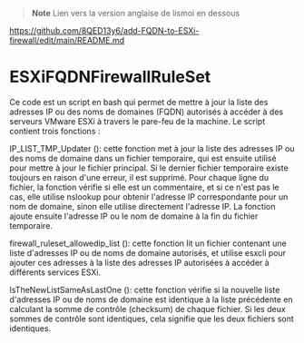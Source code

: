 > **Note**
> Lien vers la version anglaise de lismoi en dessous

https://github.com/8QED13y6/add-FQDN-to-ESXi-firewall/edit/main/README.md

# ESXiFQDNFirewallRuleSet

Ce code est un script en bash qui permet de mettre à jour la liste des adresses IP ou des noms de domaines (FQDN) autorisés à accéder à des serveurs VMware ESXi à travers le pare-feu de la machine. Le script contient trois fonctions :

IP_LIST_TMP_Updater (): cette fonction met à jour la liste des adresses IP ou des noms de domaine dans un fichier temporaire, qui est ensuite utilisé pour mettre à jour le fichier principal. Si le dernier fichier temporaire existe toujours en raison d'une erreur, il est supprimé. Pour chaque ligne du fichier, la fonction vérifie si elle est un commentaire, et si ce n'est pas le cas, elle utilise nslookup pour obtenir l'adresse IP correspondante pour un nom de domaine, sinon elle utilise directement l'adresse IP. La fonction ajoute ensuite l'adresse IP ou le nom de domaine à la fin du fichier temporaire.

firewall_ruleset_allowedip_list (): cette fonction lit un fichier contenant une liste d'adresses IP ou de noms de domaine autorisés, et utilise esxcli pour ajouter ces adresses à la liste des adresses IP autorisées à accéder à différents services ESXi.

IsTheNewListSameAsLastOne (): cette fonction vérifie si la nouvelle liste d'adresses IP ou de noms de domaine est identique à la liste précédente en calculant la somme de contrôle (checksum) de chaque fichier. Si les deux sommes de contrôle sont identiques, cela signifie que les deux fichiers sont identiques.


